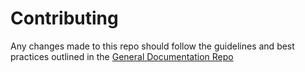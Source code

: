 # Contributing

Any changes made to this repo should follow the guidelines and best practices outlined in the [General Documentation Repo](https://github.com/Equitas/General-Documentation)
